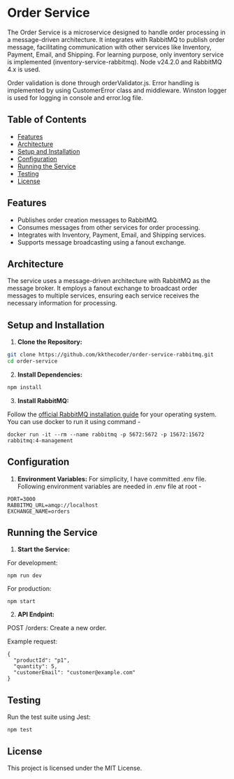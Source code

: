 # Order Service

The Order Service is a microservice designed to handle order processing in a message-driven architecture. It integrates with RabbitMQ to publish order message, facilitating communication with other services like Inventory, Payment, Email, and Shipping. For learning purpose, only inventory service is implemented (inventory-service-rabbitmq). Node v24.2.0 and RabbitMQ 4.x is used.

Order validation is done through orderValidator.js. Error handling is implemented by using CustomerError class and middleware. Winston logger is used for logging in console and error.log file.

## Table of Contents

- [Features](#features)
- [Architecture](#architecture)
- [Setup and Installation](#setup-and-installation)
- [Configuration](#configuration)
- [Running the Service](#running-the-service)
- [Testing](#testing)
- [License](#license)

## Features

- Publishes order creation messages to RabbitMQ.
- Consumes messages from other services for order processing.
- Integrates with Inventory, Payment, Email, and Shipping services.
- Supports message broadcasting using a fanout exchange.

## Architecture

The service uses a message-driven architecture with RabbitMQ as the message broker. It employs a fanout exchange to broadcast order messages to multiple services, ensuring each service receives the necessary information for processing.

## Setup and Installation

1. **Clone the Repository:**

```bash
git clone https://github.com/kkthecoder/order-service-rabbitmq.git
cd order-service
```

2. **Install Dependencies:**

```bash
npm install
```

3. **Install RabbitMQ:**

Follow the [official RabbitMQ installation guide](https://www.rabbitmq.com/download.html) for your operating system. You can use docker to run it using command -

```
docker run -it --rm --name rabbitmq -p 5672:5672 -p 15672:15672 rabbitmq:4-management
```

## Configuration

1. **Environment Variables:**
   For simplicity, I have committed .env file. Following environment variables are needed in .env file at root -

```
PORT=3000
RABBITMQ_URL=amqp://localhost
EXCHANGE_NAME=orders
```

## Running the Service

1. **Start the Service:**

For development:

```
npm run dev
```

For production:

```
npm start
```

2. **API Endpint:**

POST /orders: Create a new order.

Example request:

```
{
  "productId": "p1",
  "quantity": 5,
  "customerEmail": "customer@example.com"
}
```

## Testing

Run the test suite using Jest:

```
npm test
```

## License

This project is licensed under the MIT License.

